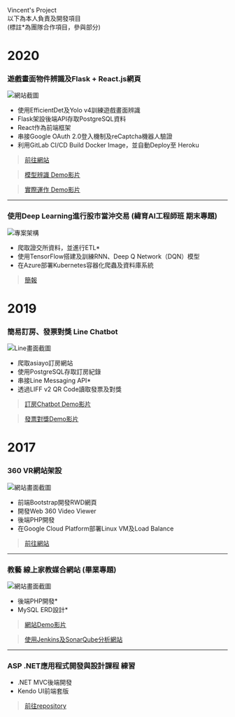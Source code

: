 Vincent's Project  
以下為本人負責及開發項目  
(標註*為團隊合作項目，參與部分)  


# 2020
### 遊戲畫面物件辨識及Flask + React.js網頁

![網站截圖](https://i.imgur.com/3lKkfTeh.jpg)

* 使用EfficientDet及Yolo v4訓練遊戲畫面辨識 
* Flask架設後端API存取PostgreSQL資料
* React作為前端框架
* 串接Google OAuth 2.0登入機制及reCaptcha機器人驗證
* 利用GitLab CI/CD Build Docker Image，並自動Deploy至 Heroku

> [前往網站](https://elite-ai-lab.herokuapp.com/)

> [模型辨識 Demo影片](http://bit.ly/vin-game-1)

> [實際運作 Demo影片](http://bit.ly/vin-game-2)


---
### 使用Deep Learning進行股市當沖交易  (緯育AI工程師班 期末專題)
![專案架構](https://i.imgur.com/PgDvU3rh.png?1)

* 爬取證交所資料，並進行ETL*  
* 使用TensorFlow搭建及訓練RNN、Deep Q Network（DQN）模型  
* 在Azure部署Kubernetes容器化爬蟲及資料庫系統  

> [簡報](https://github.com/vincent7293/Machine-Learning-for-Day-Trading)


# 2019
### 簡易訂房、發票對獎 Line Chatbot
![Line畫面截圖](https://i.imgur.com/quLSB1jh.jpg)

* 爬取asiayo訂房網站
* 使用PostgreSQL存取訂房紀錄  
* 串接Line Messaging API*
* 透過LIFF v2 QR Code讀取發票及對獎

> [訂房Chatbot Demo影片](http://bit.ly/vin-hotel-1)

> [發票對獎Demo影片](http://bit.ly/vin-hotel-2)


# 2017
### 360 VR網站架設
![網站畫面截圖](https://i.imgur.com/RTubuAPh.jpg)

* 前端Bootstrap開發RWD網頁
* 開發Web 360 Video Viewer
* 後端PHP開發
* 在Google Cloud Platform部署Linux VM及Load Balance

> [前往網站](https://wonderwang.com)


---
### 教藝 線上家教媒合網站 (畢業專題)
![網站畫面截圖](https://i.imgur.com/mtEHCjnh.jpg)

* 後端PHP開發*
* MySQL ERD設計*
> [網站Demo影片](http://bit.ly/friteach)

> [使用Jenkins及SonarQube分析網站](https://docs.google.com/document/d/1GS_cfYE8UtMFPUsOuYQSowvDVjRbwbJW9OlpuEV_Gas/edit?usp=sharing)


---
### ASP .NET應用程式開發與設計課程 練習
* .NET MVC後端開發  
* Kendo UI前端套版  
> [前往repository](https://github.com/vincent7293/.NET-MVC-Kendo-UI)
